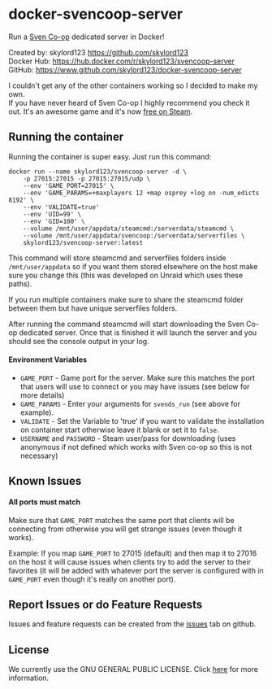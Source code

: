 # docker-svencoop-server
Run a [Sven Co-op](https://www.svencoop.com/) dedicated server in Docker!

Created by: skylord123 https://github.com/skylord123  
Docker Hub: https://hub.docker.com/r/skylord123/svencoop-server  
GitHub: https://www.github.com/skylord123/docker-svencoop-server

I couldn't get any of the other containers working so I decided to make my own.  
If you have never heard of Sven Co-op I highly recommend you check it out. It's an awesome game and it's now [free on Steam](https://store.steampowered.com/app/225840/Sven_Coop/).

Running the container
---------------------------

Running the container is super easy. Just run this command:
```
docker run --name skylord123/svencoop-server -d \
	-p 27015:27015 -p 27015:27015/udp \
	--env 'GAME_PORT=27015' \
	--env 'GAME_PARAMS=+maxplayers 12 +map osprey +log on -num_edicts 8192' \
	--env 'VALIDATE=true'
	--env 'UID=99' \
	--env 'GID=100' \
	--volume /mnt/user/appdata/steamcmd:/serverdata/steamcmd \
	--volume /mnt/user/appdata/svencoop:/serverdata/serverfiles \
	skylord123/svencoop-server:latest
```
This command will store steamcmd and serverfiles folders inside `/mnt/user/appdata` so if you want them stored elsewhere on the host make sure you change this (this was developed on Unraid which uses these paths).

If you run multiple containers make sure to share the steamcmd folder between them but have unique serverfiles folders.

After running the command steamcmd will start downloading the Sven Co-op dedicated server. Once that is finished it will launch the server and you should see the console output in your log.

#### Environment Variables
- `GAME_PORT` - Game port for the server. Make sure this matches the port that users will use to connect or you may have issues (see below for more details)
- `GAME_PARAMS` - Enter your arguments for `svends_run` (see above for example).
- `VALIDATE` - Set the Variable to 'true' if you want to validate the installation on container start otherwise leave it blank or set it to `false`.
- `USERNAME` and `PASSWORD` - Steam user/pass for downloading (uses anonymous if not defined which works with Sven co-op so this is not necessary)


## Known Issues
#### All ports must match
Make sure that `GAME_PORT` matches the same port that clients will be connecting from otherwise you will get strange issues (even though it works).

Example: If you map `GAME_PORT` to 27015 (default) and then map it to 27016 on the host it will cause issues when clients try to add the server to their favorites (it will be added with whatever port the server is configured with in `GAME_PORT` even though it's really on another port).


## Report Issues or do Feature Requests
Issues and feature requests can be created from the [issues](https://github.com/skylord123/docker-svencoop-server/issues) tab on github.

License
---------------------------
We currently use the GNU GENERAL PUBLIC LICENSE. Click [here](https://github.com/skylord123/docker-svencoop-server/blob/master/LICENSE) for more information.
